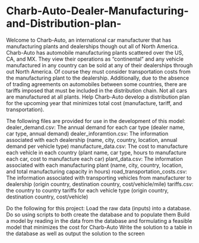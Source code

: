 # Charb-Auto-Dealer-Manufacturing-and-Distribution-plan-

Welcome to Charb-Auto, an international car manufacturer that has manufacturing plants and dealerships though out all of North America.  Charb-Auto has automobile manufacturing plants scattered over the US, CA, and MX.  They view their operations as “continental” and any vehicle manufactured in any country can be sold at any of their dealerships through out North America.  Of course they must consider transportation costs from the manufacturing plant to the dealership.  Additionally, due to the absence of trading agreements on automobiles between some countries, there are tariffs imposed that must be included in the distribution chain.  Not all cars are manufactured at all plants.  Help Charb-Auto develop a distribution plan for the upcoming year that minimizes total cost (manufacture, tariff, and transportation).

The following files are provided for use in the development of this model:
dealer_demand.csv: The annual demand for each car type (dealer name, car type, annual demand)
dealer_inforamtion.csv:  The information associated with each dealership (name, city, country, location, annual demand per vehicle type)
manufacture_data.csv:  The cost to manufacture each vehicle in each country (plant name, car type, hours to manufacture each car, cost to manufacture each car)
plant_data.csv: The information associated with each manufacturing plant (name, city, country, location, and total manufacturing capacity in hours)
road_transportation_costs.csv:  The information associated with transporting vehicles from manufacturer to dealership (origin country, destination country, cost/vehicle/mile) 
tariffs.csv: the country to country tariffs for each vehicle type (origin country, destination country, cost/vehicle)

Do the following for this project:
Load the raw data (inputs) into a database.  Do so using scripts to both create the database and to populate them 
Build a model by reading in the data from the database and formulating a feasible model that minimizes the cost for Charb-Auto
Write the solution to a table in the database as well as output the solution to the screen 

